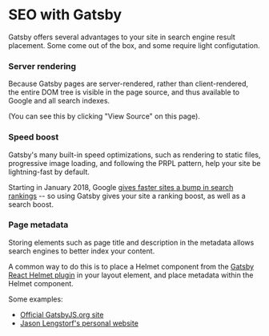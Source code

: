 # SEO with Gatsby

Gatsby offers several advantages to your site in search engine result placement. Some come out of the box, and some require light configutation.

### Server rendering

Because Gatsby pages are server-rendered, rather than client-rendered, the entire DOM tree is visible in the page source, and thus available to Google and all search indexes.

(You can see this by clicking "View Source" on this page).

### Speed boost

Gatsby's many built-in speed optimizations, such as rendering to static files, progressive image loading, and following the PRPL pattern, help your site be lightning-fast by default. 

Starting in January 2018, Google [gives faster sites a bump in search rankings](https://searchengineland.com/google-speed-update-page-speed-will-become-ranking-factor-mobile-search-289904) -- so using Gatsby gives your site a ranking boost, as well as a search boost.

### Page metadata

Storing elements such as page title and description in the metadata allows search engines to better index your content.

A common way to do this is to place a Helmet component from the [Gatsby React Helmet plugin](/packages/gatsby-plugin-react-helmet) in your layout element, and place metadata within the Helmet component.

Some examples:
* [Official GatsbyJS.org site](https://github.com/gatsbyjs/gatsby/blob/master/www/src/layouts/index.js)
* [Jason Lengstorf's personal website](https://github.com/jlengstorf/lengstorf.com/blob/master/src/components/SEO.js)

